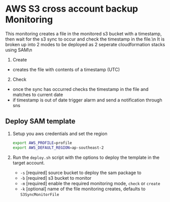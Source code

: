 # AWS S3 cross account backup Monitoring

This monitoring creates a file in the monitored s3 bucket with a timestamp, then wait for the s3 sync to occur and check the timestamp in the file.\n
It is broken up into 2 modes to be deployed as 2 seperate cloudformation stacks using SAM\n

1. Create
  - creates the file with contents of a timestamp (UTC)

2. Check
  - once the sync has occurred checks the timestamp in the file and matches to current date
  - if timestamp is out of date trigger alarm and send a notification through sns

## Deploy SAM template

1. Setup you aws credentials and set the region

    ```bash
    export AWS_PROFILE=profile
    export AWS_DEFAULT_REGION=ap-southeast-2
    ```

2. Run the `deploy.sh` script with the options to deploy the template in the target account.

    - `-s` [required] source bucket to deploy the sam package to
    - `-b` [required] s3 bucket to monitor
    - `-m` [required] enable the required monitoring mode, `check` or `create`
    - `-k` [optional] name of the file monitoring creates, defaults to `S3SyncMonitorFile`
